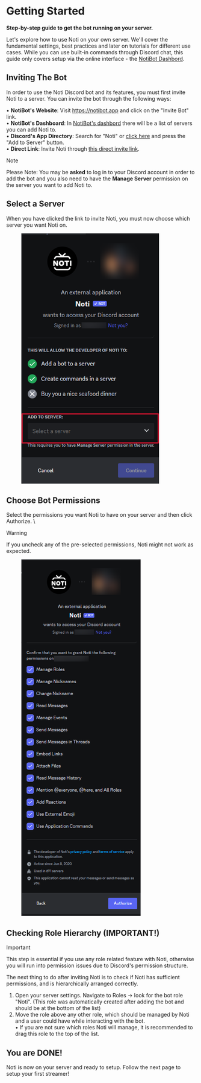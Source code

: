 # Getting Started

**Step-by-step guide to get the bot running on your server.**

Let's explore how to use Noti on your own server. We'll cover the fundamental settings, best practices and later on tutorials for different use cases. While you can use built-in commands through Discord chat, this guide only covers setup via the online interface - the [NotiBot Dashbord](https://notibot.app/dashboard).

## Inviting The Bot

In order to use the Noti Discord bot and its features, you must first invite Noti to a server. You can invite the bot through the following ways:

• **NotiBot's Website**: Visit https://notibot.app and click on the "Invite Bot" link.
\
• **NotiBot's Dashboard**: In [NotiBot's dashbord](https://notibot.app/dashboard) there will be a list of servers you can add Noti to.
\
• **Discord's App Directory**: Search for "Noti" or [click here](https://discord.com/application-directory/719310199944642753) and press the "Add to Server" button.
\
• **Direct Link**: Invite Noti through [this direct invite link](https://discord.com/oauth2/authorize?client_id=719310199944642753&permissions=286085598272&scope=bot+applications.commands).

> [!NOTE]
> Please Note: You may be **asked** to log in to your Discord account in order to add the bot and you also need to have the **Manage Server** permission on the server you want to add Noti to.

## Select a Server

When you have clicked the link to invite Noti, you must now choose which server you want Noti on.

<figure><img src="../.gitbook/assets/Invite 1 " alt=""><figcaption></figcaption></figure>

## Choose Bot Permissions

Select the permissions you want Noti to have on your server and then click Authorize.
\
> [!WARNING]
> If you uncheck any of the pre-selected permissions, Noti might not work as expected.

<figure><img src="../.gitbook/assets/Invite 2" alt=""><figcaption></figcaption></figure>

## Checking Role Hierarchy  (IMPORTANT!)

> [!IMPORTANT]
> This step is essential if you use any role related feature with Noti, otherwise you will run into permission issues due to Discord's permission structure.

The next thing to do after inviting Noti is to check if Noti has sufficient permissions, and is hierarchically arranged correctly.
1. Open your server settings. Navigate to Roles -> look for the bot role "Noti". (This role was automatically created after adding the bot and should be at the bottom of the list)
2. Move the role above any other role, which should be managed by Noti and a user could have while interacting with the bot.
\
      • If you are not sure which roles Noti will manage, it is recommended to drag this role to the top of the list.


## You are DONE!&#x20;

Noti is now on your server and ready to setup. Follow the next page to setup your first streamer!&#x20;
